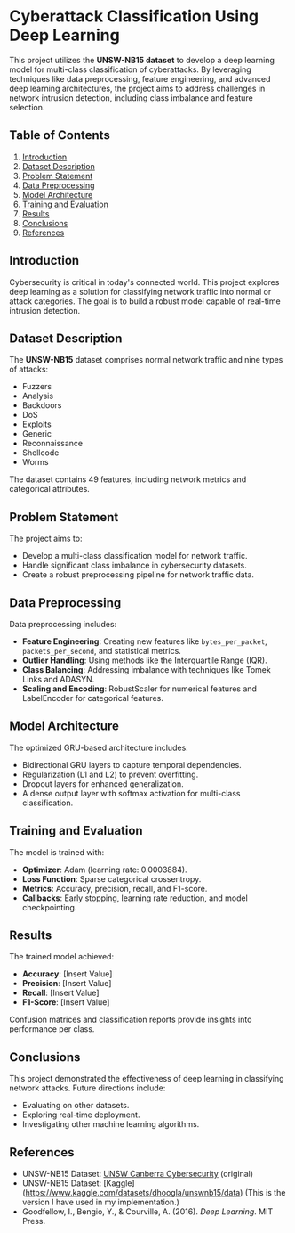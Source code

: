# Cyberattack Classification Using Deep Learning

This project utilizes the **UNSW-NB15 dataset** to develop a deep learning model for multi-class classification of cyberattacks. By leveraging techniques like data preprocessing, feature engineering, and advanced deep learning architectures, the project aims to address challenges in network intrusion detection, including class imbalance and feature selection.

## Table of Contents

1. [Introduction](#introduction)  
2. [Dataset Description](#dataset-description)  
3. [Problem Statement](#problem-statement)  
4. [Data Preprocessing](#data-preprocessing)  
5. [Model Architecture](#model-architecture)  
6. [Training and Evaluation](#training-and-evaluation)  
7. [Results](#results)  
8. [Conclusions](#conclusions)  
9. [References](#references)  

## Introduction

Cybersecurity is critical in today's connected world. This project explores deep learning as a solution for classifying network traffic into normal or attack categories. The goal is to build a robust model capable of real-time intrusion detection.

## Dataset Description

The **UNSW-NB15** dataset comprises normal network traffic and nine types of attacks:
- Fuzzers
- Analysis
- Backdoors
- DoS
- Exploits
- Generic
- Reconnaissance
- Shellcode
- Worms

The dataset contains 49 features, including network metrics and categorical attributes.

## Problem Statement

The project aims to:
- Develop a multi-class classification model for network traffic.
- Handle significant class imbalance in cybersecurity datasets.
- Create a robust preprocessing pipeline for network traffic data.

## Data Preprocessing

Data preprocessing includes:
- **Feature Engineering**: Creating new features like `bytes_per_packet`, `packets_per_second`, and statistical metrics.  
- **Outlier Handling**: Using methods like the Interquartile Range (IQR).  
- **Class Balancing**: Addressing imbalance with techniques like Tomek Links and ADASYN.  
- **Scaling and Encoding**: RobustScaler for numerical features and LabelEncoder for categorical features.

## Model Architecture

The optimized GRU-based architecture includes:
- Bidirectional GRU layers to capture temporal dependencies.
- Regularization (L1 and L2) to prevent overfitting.
- Dropout layers for enhanced generalization.
- A dense output layer with softmax activation for multi-class classification.

## Training and Evaluation

The model is trained with:
- **Optimizer**: Adam (learning rate: 0.0003884).  
- **Loss Function**: Sparse categorical crossentropy.  
- **Metrics**: Accuracy, precision, recall, and F1-score.  
- **Callbacks**: Early stopping, learning rate reduction, and model checkpointing.  

## Results

The trained model achieved:
- **Accuracy**: [Insert Value]  
- **Precision**: [Insert Value]  
- **Recall**: [Insert Value]  
- **F1-Score**: [Insert Value]  

Confusion matrices and classification reports provide insights into performance per class.

## Conclusions

This project demonstrated the effectiveness of deep learning in classifying network attacks. Future directions include:
- Evaluating on other datasets.
- Exploring real-time deployment.
- Investigating other machine learning algorithms.

## References

- UNSW-NB15 Dataset: [UNSW Canberra Cybersecurity](https://www.unsw.adfa.edu.au/unsw-canberra-cyber/cybersecurity/ADFA-NB15-Datasets/)  (original)
- UNSW-NB15 Dataset: [Kaggle] (https://www.kaggle.com/datasets/dhoogla/unswnb15/data) (This is the version I have used in my implementation.)
- Goodfellow, I., Bengio, Y., & Courville, A. (2016). *Deep Learning*. MIT Press.

